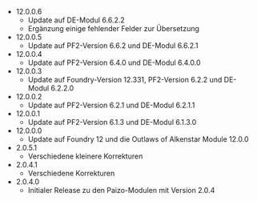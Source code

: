 - 12.0.0.6
    -  Update auf DE-Modul 6.6.2.2
    -  Ergänzung einige fehlender Felder zur Übersetzung
- 12.0.0.5
    -  Update auf PF2-Version 6.6.2 und DE-Modul 6.6.2.1
- 12.0.0.4
    -  Update auf PF2-Version 6.4.0 und DE-Modul 6.4.0.0
- 12.0.0.3
    - Update auf Foundry-Version 12.331, PF2-Version 6.2.2 und DE-Modul 6.2.2.0
- 12.0.0.2
    - Update auf PF2-Version 6.2.1 und DE-Modul 6.2.1.1
- 12.0.0.1
    - Update auf PF2-Version 6.1.3 und DE-Modul 6.1.3.0
- 12.0.0.0
    - Update auf Foundry 12 und die Outlaws of Alkenstar Module 12.0.0
- 2.0.5.1
    - Verschiedene kleinere Korrekturen
- 2.0.4.1
    - Verschiedene Korrekturen
- 2.0.4.0
    - Initialer Release zu den Paizo-Modulen mit Version 2.0.4
